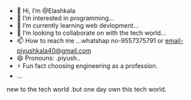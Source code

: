 - 👋 Hi, I’m @Elashkala
- 👀 I’m interested in programming...
- 🌱 I’m currently learning  web devlopment...
- 💞️ I’m looking to collaborate on  with the tech world...
- 📫 How to reach me ...whatshap no-9557375791 or email-piyushkala40@gmail.com
- 😄 Pronouns: .piyush..
- ⚡ Fun fact   choosing engineering as a profession.
-    ...

<!---
Elashkala/Elashkala is a ✨ special ✨ repository because its `README.md` (this file) appears on your GitHub profile.
You can click the Preview link to take a look at your changes.
--->
new to the tech world .but one day own this tech world.

